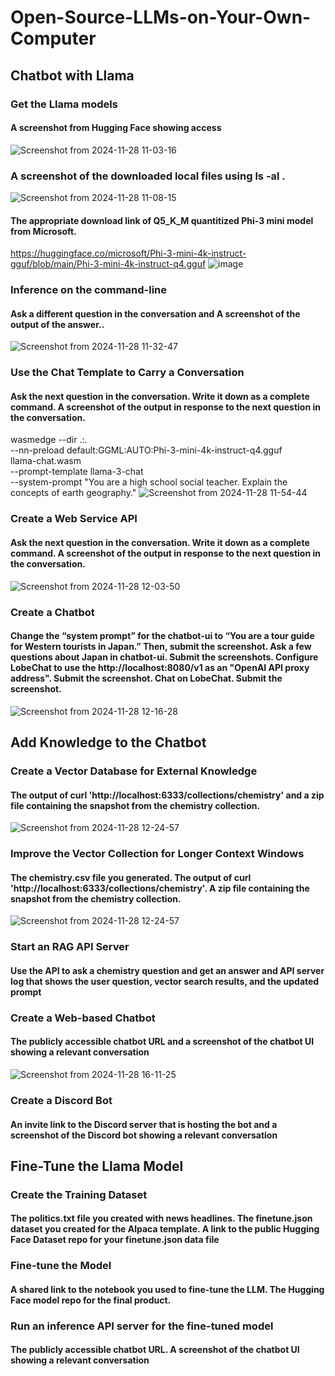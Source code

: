 # Open-Source-LLMs-on-Your-Own-Computer
## Chatbot with Llama 
### Get the Llama models
#### A screenshot from Hugging Face showing access
![Screenshot from 2024-11-28 11-03-16](https://github.com/user-attachments/assets/47d495e7-e0f2-4f32-b4cf-005e1ffade07)
### A screenshot of the downloaded local files using ls -al .
![Screenshot from 2024-11-28 11-08-15](https://github.com/user-attachments/assets/32917b03-40ee-40fa-a19f-04d2797a68db)
#### The appropriate download link of Q5_K_M quantitized Phi-3 mini model from Microsoft.
https://huggingface.co/microsoft/Phi-3-mini-4k-instruct-gguf/blob/main/Phi-3-mini-4k-instruct-q4.gguf
![image](https://github.com/user-attachments/assets/bbb9fdc9-c32d-4525-879d-fb4d0a85d380)
### Inference on the command-line
#### Ask a different question in the conversation and A screenshot of the output of the answer..
![Screenshot from 2024-11-28 11-32-47](https://github.com/user-attachments/assets/77f0b13f-0314-4df2-9b9a-76bd5d1b5476)
### Use the Chat Template to Carry a Conversation
#### Ask the next question in the conversation. Write it down as a complete command. A screenshot of the output in response to the next question in the conversation. 
wasmedge --dir .:. \
  --nn-preload default:GGML:AUTO:Phi-3-mini-4k-instruct-q4.gguf \
  llama-chat.wasm \
  --prompt-template llama-3-chat \
  --system-prompt "You are a high school social teacher. Explain the concepts of earth geography."
![Screenshot from 2024-11-28 11-54-44](https://github.com/user-attachments/assets/103b9df3-e925-4f5c-9b69-e1256239c5c2)
### Create a Web Service API
#### Ask the next question in the conversation. Write it down as a complete command. A screenshot of the output in response to the next question in the conversation.
![Screenshot from 2024-11-28 12-03-50](https://github.com/user-attachments/assets/043b3b2c-85a2-421a-8c53-5301c0b4c0bd)
### Create a Chatbot
#### Change the “system prompt” for the chatbot-ui to “You are a tour guide for Western tourists in Japan.” Then, submit the screenshot. Ask a few questions about Japan in chatbot-ui. Submit the screenshots. Configure LobeChat to use the http://localhost:8080/v1 as an "OpenAI API proxy address". Submit the screenshot. Chat on LobeChat. Submit the screenshot.
![Screenshot from 2024-11-28 12-16-28](https://github.com/user-attachments/assets/12941a2e-948b-44ae-94e2-c8f0bd6f587f)
## Add Knowledge to the Chatbot
### Create a Vector Database for External Knowledge
#### The output of curl 'http://localhost:6333/collections/chemistry' and a zip file containing the snapshot from the chemistry collection.
![Screenshot from 2024-11-28 12-24-57](https://github.com/user-attachments/assets/df055a9d-a390-40ff-80d5-5d92865f25ba)
### Improve the Vector Collection for Longer Context Windows
#### The chemistry.csv file you generated. The output of curl 'http://localhost:6333/collections/chemistry'. A zip file containing the snapshot from the chemistry collection.
![Screenshot from 2024-11-28 12-24-57](https://github.com/user-attachments/assets/908b03e1-fd5c-44d6-8fbb-2388c9b92548)
### Start an RAG API Server
#### Use the API to ask a chemistry question and get an answer and API server log that shows the user question, vector search results, and the updated prompt
### Create a Web-based Chatbot
#### The publicly accessible chatbot URL and a screenshot of the chatbot UI showing a relevant conversation
![Screenshot from 2024-11-28 16-11-25](https://github.com/user-attachments/assets/f82c3d33-4350-497b-8546-971f04aa0c15)
### Create a Discord Bot
#### An invite link to the Discord server that is hosting the bot and a screenshot of the Discord bot showing a relevant conversation

## Fine-Tune the Llama Model
### Create the Training Dataset
#### The politics.txt file you created with news headlines. The finetune.json dataset you created for the Alpaca template. A link to the public Hugging Face Dataset repo for your finetune.json data file
### Fine-tune the Model
#### A shared link to the notebook you used to fine-tune the LLM. The Hugging Face model repo for the final product.
### Run an inference API server for the fine-tuned model
#### The publicly accessible chatbot URL. A screenshot of the chatbot UI showing a relevant conversation
